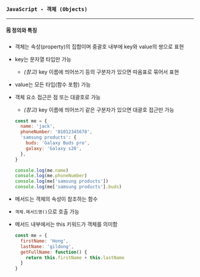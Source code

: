 ### `JavaScript - 객체 (Objects)`

***

#### 🗒 정의와 특징

- 객체는 속성(property)의 집합이며 중괄호 내부에 key와 value의 쌍으로 표현

- key는 문자열 타입만 가능

  - *(참고)* key 이름에 띄어쓰기 등의 구분자가 있으면 따옴표로 묶어서 표현

- value는 모든 타입(함수 포함) 가능

- 객체 요소 접근은 점 또는 대괄호로 가능

  - *(참고)* key 이름에 띄어쓰기 같은 구분자가 있으면 대괄호 접근만 가능

  ```js
  const me = {
    name: 'jack',
    phoneNumber: '01012345678',
    'samsung products': {
      buds: 'Galaxy Buds pro',
      galaxy: 'Galaxy s20',
    },
  }
  
  console.log(me.name)
  console.log(me.phoneNumber)
  console.log(me['samsung products'])
  console.log(me['samsung products'].buds)
  ```

- 메서드는 객체의 속성이 참조하는 함수

- `객체.메서드명()`으로 호출 가능

- 메서드 내부에서는 this 키워드가 객체를 의미함

  ```js
  const me = {
    firstName: 'Hong',
    lastName: 'gildong',
    getFullName: function() {
      return this.firstName + this.lastName
    }
  }
  ```

  